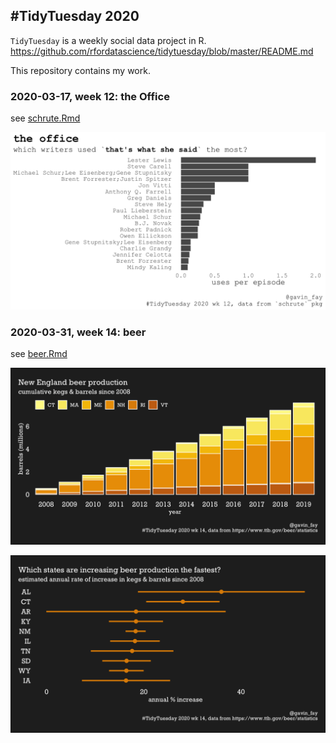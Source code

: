 
## \#TidyTuesday 2020

`TidyTuesday` is a weekly social data project in R.  
<https://github.com/rfordatascience/tidytuesday/blob/master/README.md>

This repository contains my work.

### 2020-03-17, week 12: the Office

see [schrute.Rmd](schrute.Rmd)

![](twss.png)

### 2020-03-31, week 14: beer

see [beer.Rmd](beer.Rmd)

![](cumuplot.png)

![](beer_states.png)
